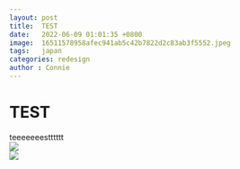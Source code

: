 ```yaml
---
layout: post
title:  TEST
date:   2022-06-09 01:01:35 +0800
image:  16511578958afec941ab5c42b7822d2c83ab3f5552.jpeg
tags:   japan
categories: redesign
author : Connie
---
```

# TEST
teeeeeeestttttt  
![](https://i.imgur.com/GHBojB8.png)  
![](https://i.imgur.com/YyFj7Pm.png)  
